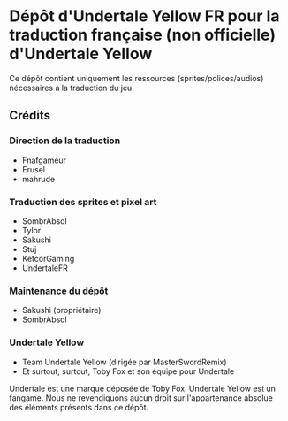 # Dépôt d'Undertale Yellow FR pour la traduction française (non officielle) d'Undertale Yellow
Ce dépôt contient uniquement les ressources (sprites/polices/audios) nécessaires à la traduction du jeu.

## Crédits
### Direction de la traduction
- Fnafgameur
- Erusel
- mahrude

### Traduction des sprites et pixel art
- SombrAbsol
- Tylor
- Sakushi
- Stuj
- KetcorGaming
- UndertaleFR

### Maintenance du dépôt
- Sakushi (propriétaire)
- SombrAbsol

### Undertale Yellow
- Team Undertale Yellow (dirigée par MasterSwordRemix)
- Et surtout, surtout, Toby Fox et son équipe pour Undertale

Undertale est une marque déposée de Toby Fox. Undertale Yellow est un fangame. Nous ne revendiquons aucun droit sur l'appartenance absolue des éléments présents dans ce dépôt.